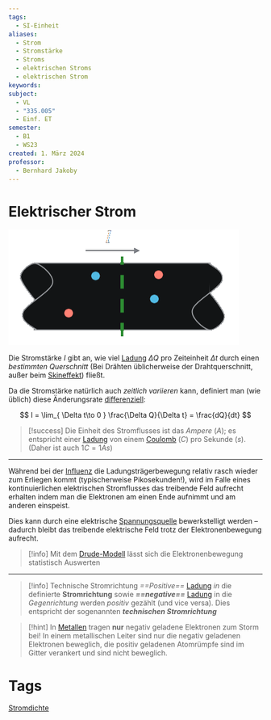 ```yaml
---
tags:
  - SI-Einheit
aliases:
  - Strom
  - Stromstärke
  - Stroms
  - elektrischen Stroms
  - elektrischen Strom
keywords: 
subject:
  - VL
  - "335.005"
  - Einf. ET
semester:
  - B1
  - WS23
created: 1. März 2024
professor:
  - Bernhard Jakoby
---
```

 

# Elektrischer Strom

![InlineR](assets/elekStrom.png)

Die Stromstärke $I$ gibt an, wie viel [Ladung](elektrisches%20Feld.md) $\Delta Q$ pro Zeiteinheit $\Delta t$ durch einen *bestimmten Querschnitt* (Bei Drähten üblicherweise der Drahtquerschnitt, außer beim [Skineffekt](Skineffekt.md)) fließt.

Da die Stromstärke natürlich auch *zeitlich variieren* kann, definiert man (wie üblich) diese Änderungsrate [differenziell](../Mathematik/mathe%20(3)/Differenzialrechnung.md):

$$
I = \lim_{ \Delta t\to 0 } \frac{\Delta Q}{\Delta t} = \frac{dQ}{dt} 
$$

> [!success] Die Einheit des Stromflusses ist das *Ampere* ($A$);
> es entspricht einer [Ladung](elektrisches%20Feld.md) von einem [Coulomb](Coulomb-Kraft.md) ($C$) pro Sekunde ($s$).
> (Daher ist auch $1C=1As$)

---

Während bei der [Influenz](../Elektrotechnik/elektrische%20Influenz.md) die Ladungsträgerbewegung relativ rasch wieder zum Erliegen kommt (typischerweise Pikosekunden!), wird im Falle eines kontinuierlichen elektrischen Stromflusses das treibende Feld aufrecht erhalten indem man die Elektronen am einen Ende aufnimmt und am anderen einspeist.

Dies kann durch eine elektrische [Spannungsquelle](../Elektrotechnik/elektrische%20Spannung.md) bewerkstelligt werden – dadurch bleibt das treibende elektrische Feld trotz der Elektronenbewegung aufrecht.

 > [!info] Mit dem [Drude-Modell](Drude-Modell.md) lässt sich die Elektronenbewegung statistisch Auswerten 

---

> [!info] Technische Stromrichtung
> *==Positive==* [Ladung](elektrisches%20Feld.md) *in* die definierte **Stromrichtung** sowie ***==negative==*** [Ladung](elektrisches%20Feld.md) in die *Gegenrichtung* werden *positiv* gezählt (und vice versa).
> Dies entspricht der sogenannten ***technischen Stromrichtung***

 > [!hint] In [Metallen](../Chemie/Metallbindung.md) tragen **nur** negativ geladene Elektronen zum Storm bei!
 > In einem metallischen Leiter sind nur die negativ geladenen Elektronen beweglich, die positiv geladenen Atomrümpfe sind im Gitter verankert und sind nicht beweglich.

# Tags

[Stromdichte](Stromdichte.md)
